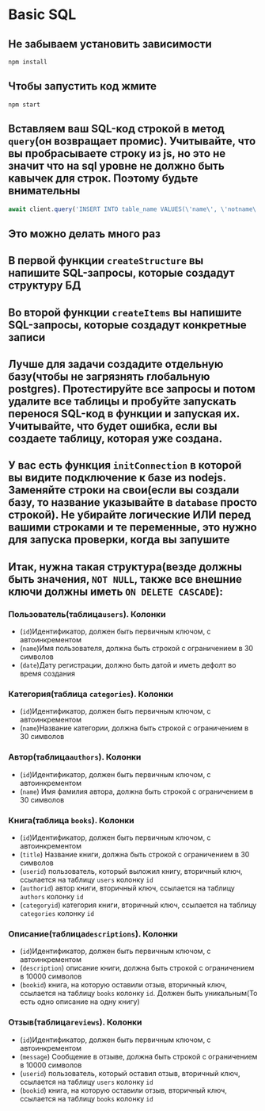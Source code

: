 # Basic SQL

## Не забываем установить зависимости
```shell
npm install
```

## Чтобы запустить код жмите
```shell
npm start
```

## Вставляем ваш SQL-код строкой в метод ```query```(он возвращает промис). Учитывайте, что вы пробрасываете строку из js, но это не значит что на sql уровне не должно быть кавычек для строк. Поэтому будьте внимательны
```js
await client.query('INSERT INTO table_name VALUES(\'name\', \'notname\');');
```

## Это можно делать много раз

## В первой функции ```createStructure``` вы напишите SQL-запросы, которые создадут структуру БД
## Во второй функции ```createItems``` вы напишите SQL-запросы, которые создадут конкретные записи
## Лучше для задачи создадите отдельную базу(чтобы не загрязнять глобальную postgres). Протестируйте все запросы и потом удалите все таблицы и пробуйте запускать перенося SQL-код в функции и запуская их. Учитывайте, что будет ошибка, если вы создаете таблицу, которая уже создана.
## У вас есть функция ```initConnection``` в которой вы видите подключение к базе из nodejs. Заменяйте строки на свои(если вы создали базу, то название указывайте в ```database``` просто строкой). Не убирайте логические ИЛИ перед вашими строками и те переменные, это нужно для запуска проверки, когда вы запушите

## Итак, нужна такая структура(везде должны быть значения, ```NOT NULL```, также все внешние ключи должны иметь ```ON DELETE CASCADE```):
### Пользователь(таблица```users```). Колонки
- (```id```)Идентификатор, должен быть первичным ключом, с автоинкрементом
- (```name```)Имя пользователя, должна быть строкой с ограничением в 30 символов
- (```date```)Дату регистрации, должно быть датой и иметь дефолт во время создания

### Категория(таблица ```categories```). Колонки
- (```id```)Идентификатор, должен быть первичным ключом, с автоинкрементом
- (```name```)Название категории, должна быть строкой с ограничением в 30 символов

### Автор(таблица```authors```). Колонки
- (```id```)Идентификатор, должен быть первичным ключом, с автоинкрементом
- (```name```) Имя фамилия автора, должна быть строкой с ограничением в 30 символов

### Книга(таблица ```books```). Колонки
- (```id```)Идентификатор, должен быть первичным ключом, с автоинкрементом
- (```title```) Название книги, должна быть строкой с ограничением в 30 символов
- (```userid```) пользователь, который выложил книгу, вторичный ключ, ссылается на таблицу ```users``` колонку ```id```
- (```authorid```) автор книги, вторичный ключ, ссылается на таблицу ```authors``` колонку ```id```
- (```categoryid```) категория книги, вторичный ключ, ссылается на таблицу ```categories``` колонку ```id```

### Описание(таблица```descriptions```). Колонки
- (```id```)Идентификатор, должен быть первичным ключом, с автоинкрементом
- (```description```) описание книги, должна быть строкой с ограничением в 10000 символов
- (```bookid```) книга, на которую оставили отзыв, вторичный ключ, ссылается на таблицу ```books``` колонку ```id```. Должен быть уникальным(То есть одно описание на одну книгу)

### Отзыв(таблица```reviews```). Колонки
- (```id```)Идентификатор, должен быть первичным ключом, с автоинкрементом
- (```message```) Сообщение в отзыве, должна быть строкой с ограничением в 10000 символов
- (```userid```) пользователь, который оставил отзыв, вторичный ключ, ссылается на таблицу ```users``` колонку ```id```
- (```bookid```) книга, на которую оставили отзыв, вторичный ключ, ссылается на таблицу ```books``` колонку ```id```


